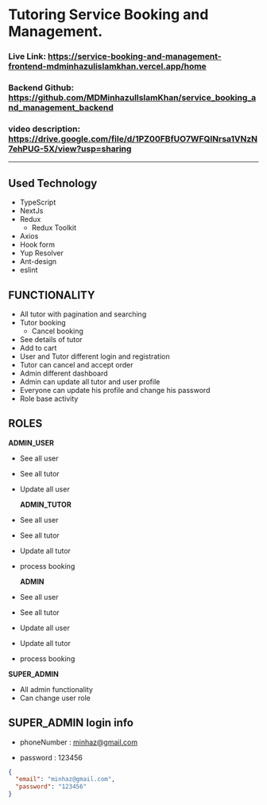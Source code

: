 # **Tutoring Service Booking and Management.**

### **Live Link: https://service-booking-and-management-frontend-mdminhazulislamkhan.vercel.app/home**

### **Backend Github: https://github.com/MDMinhazulIslamKhan/service_booking_and_management_backend**

### **video description: https://drive.google.com/file/d/1PZ00FBfUO7WFQlNrsa1VNzN7ehPUG-5X/view?usp=sharing**

---

## Used Technology

- TypeScript
- NextJs
- Redux
  - Redux Toolkit
- Axios
- Hook form
- Yup Resolver
- Ant-design
- eslint

## FUNCTIONALITY

- All tutor with pagination and searching
- Tutor booking
  - Cancel booking
- See details of tutor
- Add to cart
- User and Tutor different login and registration
- Tutor can cancel and accept order
- Admin different dashboard
- Admin can update all tutor and user profile
- Everyone can update his profile and change his password
- Role base activity

## ROLES

**ADMIN_USER**

- See all user
- See all tutor
- Update all user

  **ADMIN_TUTOR**

- See all user
- See all tutor
- Update all tutor
- process booking

  **ADMIN**

- See all user
- See all tutor
- Update all user
- Update all tutor
- process booking

**SUPER_ADMIN**

- All admin functionality
- Can change user role

## SUPER_ADMIN login info

- phoneNumber : minhaz@gmail.com

- password : 123456

```json
{
  "email": "minhaz@gmail.com",
  "password": "123456"
}
```
